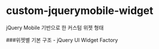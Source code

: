 # custom-jquerymobile-widget
jQuery Mobile 기반으로 한 커스텀 위젯 형태

###위젯별 기본 구조 - jQuery UI Widget Factory

